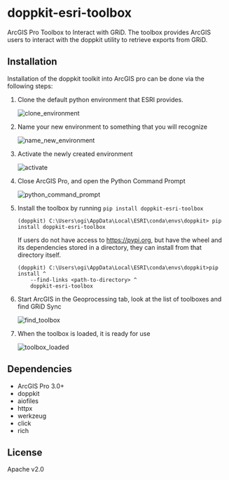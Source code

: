 # doppkit-esri-toolbox

ArcGIS Pro Toolbox to Interact with GRiD.  The toolbox provides ArcGIS users to interact with the doppkit utility to
retrieve exports from GRiD.

## Installation

Installation of the doppkit toolkit into ArcGIS pro can be done via the following steps:

1. Clone the default python environment that ESRI provides.

    ![clone_environment](docs/images/arcgis_clone_environment.png)

2. Name your new environment to something that you will recognize

    ![name_new_environment](docs/images/new_environment.png)

3. Activate the newly created environment
    
    ![activate](docs/images/activate.png)

4. Close ArcGIS Pro, and open the Python Command Prompt
    
    ![python_command_prompt](docs/images/python_command_prompt.png)

5. Install the toolbox by running `pip install doppkit-esri-toolbox`
    
    ```doscon
    (doppkit) C:\Users\ogi\AppData\Local\ESRI\conda\envs\doppkit> pip install doppkit-esri-toolbox
    ```

    If users do not have access to https://pypi.org, but have the wheel and its dependencies
    stored in a directory, they can install from that directory itself.

    ```doscon
    (doppkit) C:\Users\ogi\AppData\Local\ESRI\conda\envs\doppkit>pip install ^
        --find-links <path-to-directory> ^
        doppkit-esri-toolbox
    ```

6. Start ArcGIS in the Geoprocessing tab, look at the list of toolboxes and find GRiD Sync
    
    ![find_toolbox](docs/images/toolbox.png)

7. When the toolbox is loaded, it is ready for use
    
    ![toolbox_loaded](docs/images/toolbox_loaded.png)

## Dependencies

* ArcGIS Pro 3.0+ 
* doppkit
* aiofiles
* httpx
* werkzeug
* click
* rich

## License

Apache v2.0



